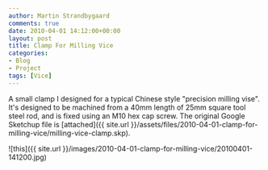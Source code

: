 ```yaml
---
author: Martin Strandbygaard
comments: true
date: 2010-04-01 14:12:00+00:00
layout: post
title: Clamp For Milling Vice
categories:
- Blog
- Project
tags: [Vice]
---
```


A small clamp I designed for a typical Chinese style "precision milling vise". It's designed to be machined from a 40mm length of 25mm square tool steel rod, and is fixed using an M10 hex cap screw. The original Google Sketchup file is [attached]({{ site.url }}/assets/files/2010-04-01-clamp-for-milling-vice/milling-vice-clamp.skp). 


![this]({{ site.url }}/images/2010-04-01-clamp-for-milling-vice/20100401-141200.jpg)
